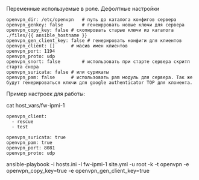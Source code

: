 Переменные используемые в роле. Дефолтные настройки

    openvpn_dir: /etc/openvpn	# путь до каталога конфигов сервера
    openvpn_genkey: false		# генеирровать новые ключи для сервера
    openvpn_copy_key: false	# скопировать старые ключи из каталога ./files/{{ ansible_hostname }}
    openvpn_gen_client_key: false # генерировать конфиги для клиентов
    openvpn_client: []		# масив имен клиентов
    openvpn_port: 1194
    openvpn_proto: udp
    openvpn_snort: false		# использовать при старте сервера скритп старта снора
    openvpn_suricata: false	# или сурикаты
    openvpn_pam: false		# использовать pam модуль для сервера. Так же будут генерироваться ключи для google authenticator TOP для клоиента.

Пример настроек для работы:

cat host_vars/fw-ipmi-1

    openvpn_client:
      - rescue
      - test

    openvpn_suricata: true
    openvpn_pam: true
    openvpn_port: 8081
    openvpn_proto: udp

ansible-playbook -i hosts.ini -l fw-ipmi-1 site.yml -u root -k -t openvpn -e openvpn_copy_key=true -e openvpn_gen_client_key=true
